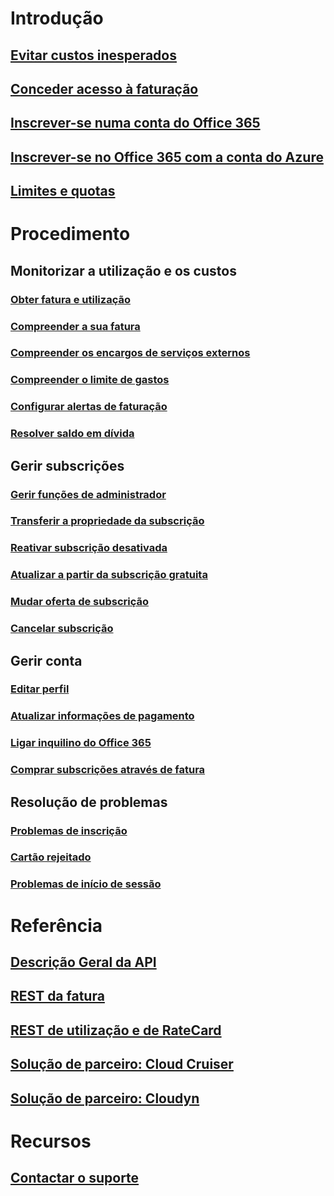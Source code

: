 # Introdução
## [Evitar custos inesperados](billing-getting-started.md)
## [Conceder acesso à faturação](billing-manage-access.md)
## [Inscrever-se numa conta do Office 365](billing-use-existing-office-365-account-azure-subscription.md)
## [Inscrever-se no Office 365 com a conta do Azure](billing-use-existing-azure-account-for-office-365-subscription.md)
## [Limites e quotas](../azure-subscription-service-limits.md?toc=/azure/billing/TOC.json)

# Procedimento
## Monitorizar a utilização e os custos
### [Obter fatura e utilização](billing-download-azure-invoice-daily-usage-date.md)
### [Compreender a sua fatura](billing-understand-your-bill.md)
### [Compreender os encargos de serviços externos](billing-understand-your-azure-marketplace-charges.md)
### [Compreender o limite de gastos](billing-spending-limit.md)
### [Configurar alertas de faturação](billing-set-up-alerts.md)
### [Resolver saldo em dívida](billing-azure-subscription-past-due-balance.md)

## Gerir subscrições
### [Gerir funções de administrador](billing-add-change-azure-subscription-administrator.md)
### [Transferir a propriedade da subscrição](billing-subscription-transfer.md)
### [Reativar subscrição desativada](billing-subscription-become-disable.md)
### [Atualizar a partir da subscrição gratuita](billing-upgrade-azure-subscription.md)
### [Mudar oferta de subscrição](billing-how-to-switch-azure-offer.md)
### [Cancelar subscrição](billing-how-to-cancel-azure-subscription.md)
## Gerir conta
### [Editar perfil](billing-how-to-change-azure-account-profile.md)
### [Atualizar informações de pagamento](billing-how-to-change-credit-card.md)
### [Ligar inquilino do Office 365](billing-add-office-365-tenant-to-azure-subscription.md)
### [Comprar subscrições através de fatura](billing-how-to-pay-by-invoice.md)
## Resolução de problemas
### [Problemas de inscrição](billing-troubleshoot-azure-sign-up-issues.md)
### [Cartão rejeitado](billing-credit-card-fails-during-azure-sign-up.md)
### [Problemas de início de sessão](billing-cannot-login-subscription.md)

# Referência
## [Descrição Geral da API](billing-usage-rate-card-overview.md)
## [REST da fatura](/rest/api/billing)
## [REST de utilização e de RateCard](https://msdn.microsoft.com/library/azure/1ea5b323-54bb-423d-916f-190de96c6a3c)
## [Solução de parceiro: Cloud Cruiser](billing-usage-rate-card-partner-solution-cloudcruiser.md)
## [Solução de parceiro: Cloudyn](billing-usage-rate-card-partner-solution-cloudyn.md)

# Recursos
## [Contactar o suporte](../azure-supportability/how-to-create-azure-support-request.md)
